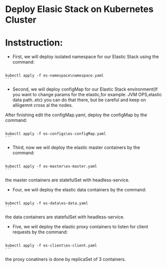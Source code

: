 # Deploy Elasic Stack on Kubernetes Cluster

# Inststruction:
* First, we will deploy isolated namespace for our Elastic Stack using the command:
>   ``` bash
    kubectl apply -f es-namespace\namespace.yaml
    ```

* Second, we wiil deploy configMap for our Elastic Stack environment(If you want to change params for the elastic,for example: JVM OPS,elastic data path..etc) you can do that there, but be careful and keep on alliigemnt cross al the nodes.

After finishing edit the configMap.yaml, deploy the configMap by the command:

 >  ``` bash
    kubectl apply -f es-configs\es-configMap.yaml
    ```

* Third, now we wiil deploy the elastic master containers by the command:
>   ``` bash
    kubectl apply -f es-master\es-master.yaml
    ```
the master containers are statefulSet with headless-service.

* Four, we wiil deploy the elastic data containers by the command:
>   ``` bash
    kubectl apply -f es-data\es-data.yaml
    ```
the data containers are statefulSet with headless-service.

* Five, we wiil deploy the elastic proxy containers to listen for client requests by the command:
>   ``` bash
    kubectl apply -f es-client\es-client.yaml
    ```
the proxy conatiners is done by replicaSet of 3 containers.
